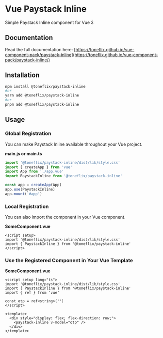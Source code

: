 # Vue Paystack Inline

Simple Paystack Inline component for Vue 3

## Documentation

Read the full documentation here: [https://toneflix.github.io/vue-component-pack/paystack-inline](https://toneflix.github.io/vue-component-pack/paystack-inline/)

## Installation

```bash
npm install @toneflix/paystack-inline
#or
yarn add @toneflix/paystack-inline
#or
pnpm add @toneflix/paystack-inline
```

## Usage

### Global Registration

You can make Paystack Inline available throughout your Vue project.

**main.js or main.ts**

```js
import '@toneflix/paystack-inline/dist/lib/style.css'
import { createApp } from 'vue'
import App from './app.vue'
import PaystackInline from '@toneflix/paystack-inline'

const app = createApp(App)
app.use(PaystackInline)
app.mount('#app')
```

### Local Registration

You can also import the component in your Vue component.

**SomeComponent.vue**

```vue
<script setup>
import '@toneflix/paystack-inline/dist/lib/style.css'
import { PaystackInline } from '@toneflix/paystack-inline'
</script>
```

### Use the Registered Component in Your Vue Template

**SomeComponent.vue**

```vue
<script setup lang="ts">
import '@toneflix/paystack-inline/dist/lib/style.css'
import { PaystackInline } from '@toneflix/paystack-inline'
import { ref } from 'vue'

const otp = ref<string>('')
</script>

<template>
  <div style="display: flex; flex-direction: row;">
    <paystack-inline v-model="otp" />
  </div>
</template>
```
